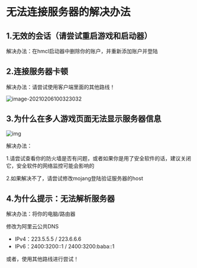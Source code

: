 # 无法连接服务器的解决办法

## 1.无效的会话（请尝试重启游戏和启动器）

解决办法：在hmcl启动器中删除你的账户，并重新添加账户并登陆

## 2.连接服务器卡顿

解决办法：请尝试使用客户端里面的其他路线！

![image-20210206100323032](./1.assets/image-20210206100323032.png)

## 3.为什么在多人游戏页面无法显示服务器信息

![img](./1.assets/word-image-24-e1597759302384-300x70.png)

解决办法：

1.请尝试查看你的防火墙是否有问题，或者如果你是用了安全软件的话，建议关闭它，安全软件的网络监控可能会影响的

2.如果解决不了，请尝试修改mojang登陆验证服务器的host

## 4.为什么提示：无法解析服务器

解决办法：将你的电脑/路由器

修改为阿里云公共DNS

- IPv4：223.5.5.5 / 223.6.6.6
- IPv6：2400:3200::1 / 2400:3200:baba::1

或者，使用其他路线进行尝试！
